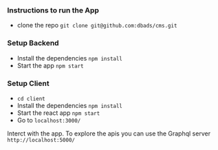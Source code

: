 ### Instructions to run the App

- clone the repo `git clone git@github.com:dbads/cms.git`

### Setup Backend

- Install the dependencies `npm install`
- Start the app `npm start`


### Setup Client
- `cd client`
- Install the dependencies `npm install`
- Start the react app `npm start`
- Go to `localhost:3000/`

Interct with the app.
To explore the apis you can use the Graphql server `http://localhost:5000/`